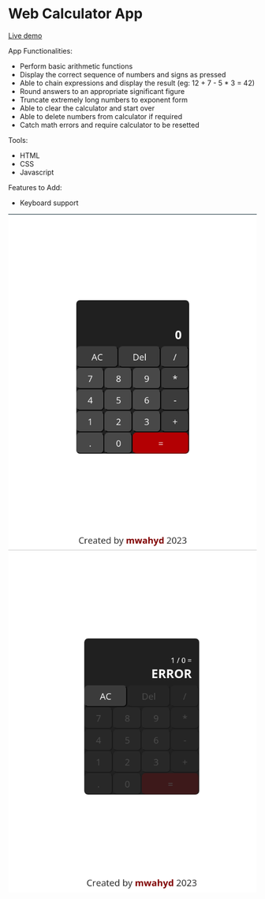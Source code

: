 # Web Calculator App

[Live demo](https://mwahyd.github.io/TOP-projects/05-calc/index-calc.html)

App Functionalities:

- Perform basic arithmetic functions
- Display the correct sequence of numbers and signs as pressed
- Able to chain expressions and display the result (eg: 12 + 7 - 5 \* 3 = 42)
- Round answers to an appropriate significant figure
- Truncate extremely long numbers to exponent form
- Able to clear the calculator and start over
- Able to delete numbers from calculator if required
- Catch math errors and require calculator to be resetted

Tools:

- HTML
- CSS
- Javascript

Features to Add:

- Keyboard support

![Screenshot!](calc-screenshot.png)
![Screenshot!](calc-error.png)
